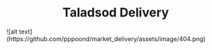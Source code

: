 <h1 align="center">Taladsod Delivery</h1>
![alt text](https://github.com/pppoond/market_delivery/assets/image/404.png)
